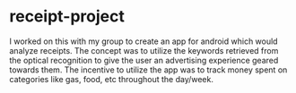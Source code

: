 # receipt-project
I worked on this with my group to create an app for android which would
analyze receipts. The concept was to utilize the keywords retrieved from
the optical recognition to give the user an advertising experience
geared towards them. The incentive to utilize the app was to track money
spent on categories like gas, food, etc throughout the day/week.
